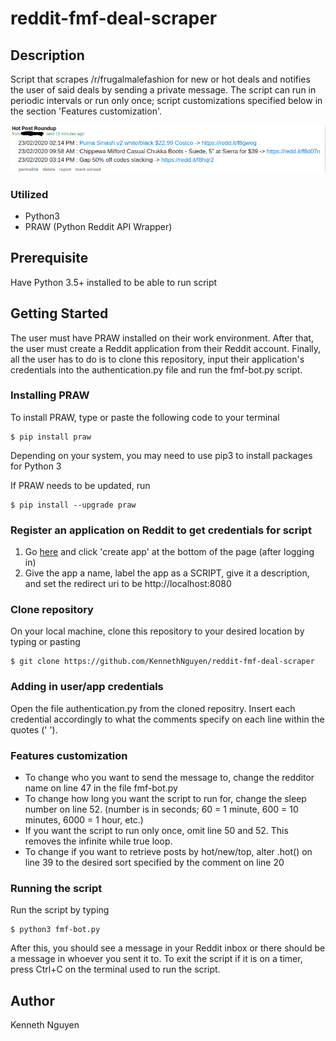 # reddit-fmf-deal-scraper

## Description
Script that scrapes /r/frugalmalefashion for new or hot deals and notifies the user of said deals by sending a private message. The script can run in periodic intervals or run only once; script customizations specified below in the section 'Features customization'.

![alt text](exampleScript.png)

### Utilized
* Python3
* PRAW (Python Reddit API Wrapper)

## Prerequisite
Have Python 3.5+ installed to be able to run script

## Getting Started
The user must have PRAW installed on their work environment. After that, the user must create a Reddit application from their Reddit account. Finally, all the user has to do is to clone this repository, input their application's credentials into the authentication.py file and run the fmf-bot.py script.

### Installing PRAW
To install PRAW, type or paste the following code to your terminal
```
$ pip install praw
```
Depending on your system, you may need to use pip3 to install packages for Python 3

If PRAW needs to be updated, run
```
$ pip install --upgrade praw
```

### Register an application on Reddit to get credentials for script
1. Go [here](https://www.reddit.com/prefs/apps/) and click 'create app' at the bottom of the page (after logging in)
2. Give the app a name, label the app as a SCRIPT, give it a description, and set the redirect uri to be http://localhost:8080 

### Clone repository
On your local machine, clone this repository to your desired location by typing or pasting
```
$ git clone https://github.com/KennethNguyen/reddit-fmf-deal-scraper
```

### Adding in user/app credentials
Open the file authentication.py from the cloned repositry. Insert each credential accordingly to what the comments specify on each line within the quotes (' ').

### Features customization
* To change who you want to send the message to, change the redditor name on line 47 in the file fmf-bot.py
* To change how long you want the script to run for, change the sleep number on line 52. (number is in seconds; 60 = 1 minute, 600 = 10 minutes, 6000 = 1 hour, etc.)
* If you want the script to run only once, omit line 50 and 52. This removes the infinite while true loop.
* To change if you want to retrieve posts by hot/new/top, alter .hot() on line 39 to the desired sort specified by the comment on line 20

### Running the script
Run the script by typing
```
$ python3 fmf-bot.py
```
After this, you should see a message in your Reddit inbox or there should be a message in whoever you sent it to. To exit the script if it is on a timer, press Ctrl+C on the terminal used to run the script.

## Author

Kenneth Nguyen